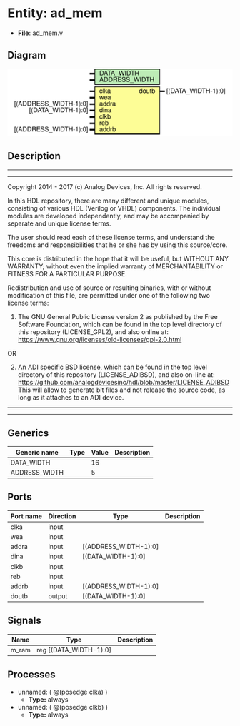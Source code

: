 # Entity: ad_mem

- **File**: ad_mem.v
## Diagram

![Diagram](ad_mem.svg "Diagram")
## Description

 ***************************************************************************
 ***************************************************************************
 Copyright 2014 - 2017 (c) Analog Devices, Inc. All rights reserved.

 In this HDL repository, there are many different and unique modules, consisting
 of various HDL (Verilog or VHDL) components. The individual modules are
 developed independently, and may be accompanied by separate and unique license
 terms.

 The user should read each of these license terms, and understand the
 freedoms and responsibilities that he or she has by using this source/core.

 This core is distributed in the hope that it will be useful, but WITHOUT ANY
 WARRANTY; without even the implied warranty of MERCHANTABILITY or FITNESS FOR
 A PARTICULAR PURPOSE.

 Redistribution and use of source or resulting binaries, with or without modification
 of this file, are permitted under one of the following two license terms:

   1. The GNU General Public License version 2 as published by the
      Free Software Foundation, which can be found in the top level directory
      of this repository (LICENSE_GPL2), and also online at:
      <https://www.gnu.org/licenses/old-licenses/gpl-2.0.html>

 OR

   2. An ADI specific BSD license, which can be found in the top level directory
      of this repository (LICENSE_ADIBSD), and also on-line at:
      https://github.com/analogdevicesinc/hdl/blob/master/LICENSE_ADIBSD
      This will allow to generate bit files and not release the source code,
      as long as it attaches to an ADI device.

 ***************************************************************************
 ***************************************************************************

## Generics

| Generic name  | Type | Value | Description |
| ------------- | ---- | ----- | ----------- |
| DATA_WIDTH    |      | 16    |             |
| ADDRESS_WIDTH |      | 5     |             |
## Ports

| Port name | Direction | Type                  | Description |
| --------- | --------- | --------------------- | ----------- |
| clka      | input     |                       |             |
| wea       | input     |                       |             |
| addra     | input     | [(ADDRESS_WIDTH-1):0] |             |
| dina      | input     | [(DATA_WIDTH-1):0]    |             |
| clkb      | input     |                       |             |
| reb       | input     |                       |             |
| addrb     | input     | [(ADDRESS_WIDTH-1):0] |             |
| doutb     | output    | [(DATA_WIDTH-1):0]    |             |
## Signals

| Name  | Type                           | Description |
| ----- | ------------------------------ | ----------- |
| m_ram | reg         [(DATA_WIDTH-1):0] |             |
## Processes
- unnamed: ( @(posedge clka) )
  - **Type:** always
- unnamed: ( @(posedge clkb) )
  - **Type:** always
